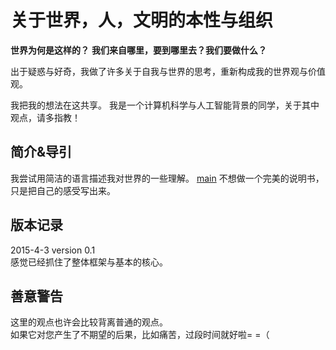 关于世界，人，文明的本性与组织
========

__世界为何是这样的？__
__我们来自哪里，要到哪里去？我们要做什么？__  

出于疑惑与好奇，我做了许多关于自我与世界的思考，重新构成我的世界观与价值观。
  
我把我的想法在这共享。
我是一个计算机科学与人工智能背景的同学，关于其中观点，请多指教！

简介&导引
-------
我尝试用简洁的语言描述我对世界的一些理解。
[main](main)
不想做一个完美的说明书，只是把自己的感受写出来。

版本记录
------------
2015-4-3 version 0.1  
感觉已经抓住了整体框架与基本的核心。

善意警告
----------
这里的观点也许会比较背离普通的观点。  
如果它对您产生了不期望的后果，比如痛苦，过段时间就好啦= =（

